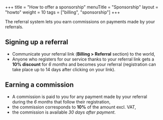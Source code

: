 +++
title = "How to offer a sponsorship"
menuTitle = "Sponsorship"
layout = "howto"
weight = 10
tags = ["billing", "sponsorship"]
+++

The referral system lets you earn commissions on payments made by your referrals.

## Signing up a referral

- Communicate your referral link (**Billing > Referral** section) to the world,
- Anyone who registers for our service thanks to your referral link gets a **10% discount** for *6 months* and becomes your referral (registration can take place up to 14 days after clicking on your link).

## Earning a commission

- A commission is paid to you for any payment made by your referral during the *6 months* that follow their registration,
- the commission corresponds to **10%** of the amount excl. VAT,
- the commission is available *30 days after payment*.
